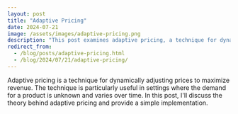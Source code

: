 ```yaml
---
layout: post
title: "Adaptive Pricing"
date: 2024-07-21
image: /assets/images/adaptive-pricing.png
description: "This post examines adaptive pricing, a technique for dynamically adjusting prices to maximize revenue."
redirect_from:
  - /blog/posts/adaptive-pricing.html
  - /blog/2024/07/21/adaptive-pricing/
---
```


Adaptive pricing is a technique for dynamically adjusting prices to maximize revenue. The technique is particularly useful in settings where the demand for a product is unknown and varies over time. In this post, I'll discuss the theory behind adaptive pricing and provide a simple implementation.

<!-- ## Theory

The theory behind adaptive pricing is based on the concept of price elasticity of demand. Price elasticity of demand is a measure of how responsive the quantity demanded of a good is to a change in its price. It is calculated as the percentage change in quantity demanded divided by the percentage change in price.

$$ \text{Price Elasticity of Demand} = \frac{\% \text{ Change in Quantity Demanded}}{\% \text{ Change in Price}} $$

If the price elasticity of demand is greater than 1, then the demand is said to be elastic. This means that a small change in price will result in a large change in quantity demanded. If the price elasticity of demand is less than 1, then the demand is said to be inelastic. This means that a small change in price will result in a small change in quantity demanded.

## Implementation

The implementation of adaptive pricing involves the following steps:

1. Set an initial price
2. Observe the demand at that price
3. Adjust the price based on the observed demand
4. Repeat steps 2 and 3

The key to adaptive pricing is the algorithm used to adjust the price in step 3. There are many different algorithms that can be used, but one simple approach is to use a gradient descent algorithm. The gradient descent algorithm adjusts the price in the direction that is expected to increase revenue.

$$ \text{Revenue} = \text{Price} \times \text{Quantity Demanded} $$

$$ \frac{\partial \text{Revenue}}{\partial \text{Price}} = \text{Quantity Demanded} + \text{Price} \times \frac{\partial \text{Quantity Demanded}}{\partial \text{Price}} $$

The gradient descent algorithm adjusts the price in the direction of the gradient of the revenue function.

$$ \text{Price}_{t+1} = \text{Price}_t + \alpha \times \frac{\partial \text{Revenue}}{\partial \text{Price}} $$

where $\alpha$ is the learning rate.

## Conclusion

Adaptive pricing is a powerful technique for maximizing revenue in settings where the demand for a product is unknown and varies over time. By dynamically adjusting prices based on observed demand, adaptive pricing can help businesses optimize their pricing strategies.  -->